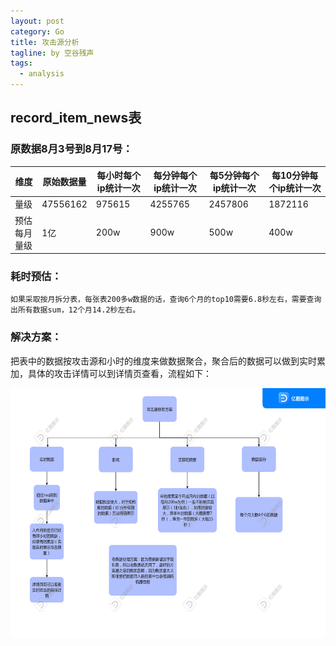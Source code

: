```yaml
---
layout: post
category: Go
title: 攻击源分析
tagline: by 空谷残声
tags: 
  - analysis
---
```


## record_item_news表
### 原数据8月3号到8月17号：
| 维度 | 原始数据量 | 每小时每个ip统计一次 | 每分钟每个ip统计一次 | 每5分钟每个ip统计一次 | 每10分钟每个ip统计一次 |
| ---- | ---- | ---- | ---- | ---- | ---- |
| 量级 | 47556162 | 975615 | 4255765 | 2457806 | 1872116 |
| 预估每月量级 | 1亿 | 200w | 900w | 500w | 400w |

### 耗时预估：
    如果采取按月拆分表，每张表200多w数据的话，查询6个月的top10需要6.8秒左右，需要查询出所有数据sum，12个月14.2秒左右。

### 解决方案：
把表中的数据按攻击源和小时的维度来做数据聚合，聚合后的数据可以做到实时累加，具体的攻击详情可以到详情页查看，流程如下：

<img src="/assets/images/attacker.png" width="600" height="400" />  










